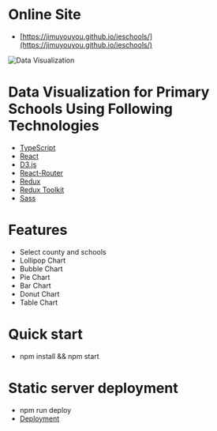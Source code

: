 # Online Site
- [https://jimuyouyou.github.io/ieschools/](https://jimuyouyou.github.io/ieschools/)

![Data Visualization](https://raw.githubusercontent.com/jimuyouyou/ieschools/main/public/dvideo.gif  "Screenshots")

# Data Visualization for Primary Schools Using Following Technologies
- [TypeScript](https://www.typescriptlang.org/docs/handbook/2/basic-types.html)
- [React](https://reactjs.org/)
- [D3.js](https://d3js.org/)
- [React-Router](https://reactrouter.com/en/main) 
- [Redux](https://redux.js.org/) 
- [Redux Toolkit](https://redux-toolkit.js.org/)
- [Sass](https://sass-lang.com/)
  
# Features
- Select county and schools
- Lollipop Chart
- Bubble Chart
- Pie Chart
- Bar Chart
- Donut Chart
- Table Chart

# Quick start
- npm install && npm start

# Static server deployment
- npm run deploy
- [Deployment](https://create-react-app.dev/docs/deployment/)
